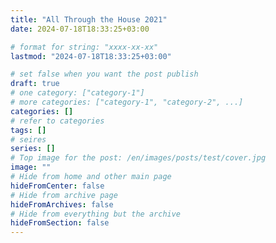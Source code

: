 ```yaml
---
title: "All Through the House 2021"
date: 2024-07-18T18:33:25+03:00

# format for string: "xxxx-xx-xx"
lastmod: "2024-07-18T18:33:25+03:00"

# set false when you want the post publish
draft: true
# one category: ["category-1"]
# more categories: ["category-1", "category-2", ...]
categories: []
# refer to categories
tags: []
# seires
series: []
# Top image for the post: /en/images/posts/test/cover.jpg
image: ""
# Hide from home and other main page
hideFromCenter: false
# Hide from archive page
hideFromArchives: false
# Hide from everything but the archive
hideFromSection: false
---
```


<!--more-->